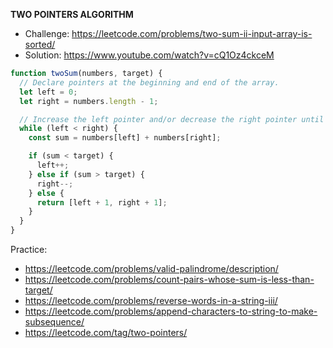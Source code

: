 **TWO POINTERS ALGORITHM**
* Challenge: https://leetcode.com/problems/two-sum-ii-input-array-is-sorted/
* Solution: https://www.youtube.com/watch?v=cQ1Oz4ckceM

```js
function twoSum(numbers, target) {
  // Declare pointers at the beginning and end of the array.
  let left = 0;
  let right = numbers.length - 1;

  // Increase the left pointer and/or decrease the right pointer until the condition is met.
  while (left < right) {
    const sum = numbers[left] + numbers[right];

    if (sum < target) {
      left++;
    } else if (sum > target) {
      right--;
    } else {
      return [left + 1, right + 1];
    }
  }
}
```

Practice:
* https://leetcode.com/problems/valid-palindrome/description/
* https://leetcode.com/problems/count-pairs-whose-sum-is-less-than-target/
* https://leetcode.com/problems/reverse-words-in-a-string-iii/
* https://leetcode.com/problems/append-characters-to-string-to-make-subsequence/
* https://leetcode.com/tag/two-pointers/
